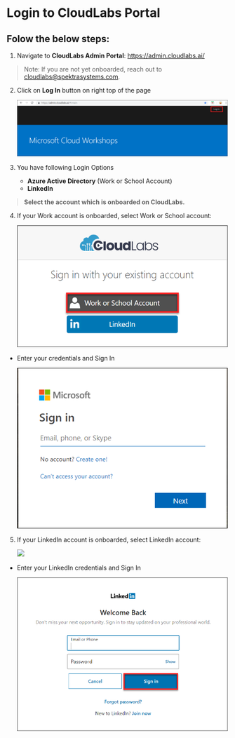 # Login to CloudLabs Portal

## Folow the below steps:

1. Navigate to **CloudLabs Admin Portal**: https://admin.cloudlabs.ai/

>Note: If you are not yet onboarded, reach out to cloudlabs@spektrasystems.com.

2. Click on **Log In** button on right top of the page

   ![](images/login.png)

3. You have following Login Options
   * **Azure Active Directory** (Work or School Account)
   * **LinkedIn**

>**Select the account which is onboarded on CloudLabs.**

4. If your Work account is onboarded, select Work or School account:

    ![](images/work.png)
  
* Enter your credentials and Sign In

    ![](images/worksign.png)

5. If your LinkedIn account is onboarded, select LinkedIn account:
  
    ![](images/link.png)
    
* Enter your LinkedIn credentials and Sign In

    ![](images/linksign.png)
